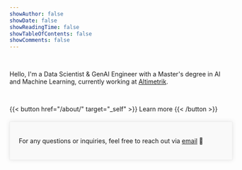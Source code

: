 ```yaml
---
showAuthor: false
showDate: false
showReadingTime: false
showTableOfContents: false
showComments: false
---
```


<!--
<br>
{{< alert "circle-info" >}}
I am actively looking for a postdoc position, ideally (i) starting between October 2024 and January 2025, and (ii) in a field related to biostatistics, medical/health statistics or public health. Do not hesitate to [contact me](/contact/) if you have an opening that meets these criteria.
{{< /alert >}}
-->

<br>

Hello, I'm a Data Scientist & GenAI Engineer with a Master's degree in AI and Machine Learning, currently working at [Altimetrik](https://www.altimetrik.com/).

<br>

{{< button href="/about/" target="_self" >}} Learn more {{< /button >}}

<div style="max-width: 800px; margin: 20px auto; padding: 20px; border: 1px solid #EEE; background-color: #f9f9f9; box-shadow: 0px 0px 10px rgba(0, 0, 0, 0.1);">
  <p>For any questions or inquiries, feel free to reach out via <a href="xxx@yyy.com">email</a> 💌</p>
</div>

